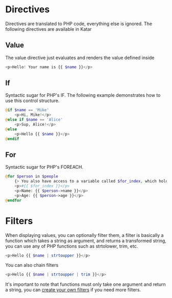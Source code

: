 # Directives
Directives are translated to PHP code, everything else is ignored. The 
following directives are available in Katar

## Value
The value directive just evaluates and renders the value defined inside

```php
<p>Hello! Your name is {{ $name }}</p>
````

## If
Syntactic sugar for PHP's IF. The following example demonstrates how to use
this control structure.

```php
@if $name == 'Mike'
    <p>Hi, Mike!</p>
@else if $name == 'Alice'
    <p>Sup, Alice!</p>
@else
    <p>Hello {{ $name }}</p>
@endif
```

## For
Syntactic sugar for PHP's FOREACH.

```php
@for $person in $people
    {> You also have access to a variable called $for_index, which holds the current index of the loop <}
    <p>#{{ $for_index }}</p>
    <p>Name: {{ $person->name }}</p>
    <p>Age: {{ $person->age }}</p>
@endfor
```

# Filters
When displaying values, you can optionally filter them, a filter is basically a
function which takes a string as argument, and returns a transformed string, you
can use any of PHP functions such as strtolower, trim, etc.

```php
<p>Hello {{ $name | strtoupper }}</p>
```

You can also chain filters

```php
<p>Hello {{ $name | strtoupper | trim }}</p>
```

It's important to note that functions must only take one argument and return
a string, you can [create your own filters](custom-filters.md) if you need more
filters.

